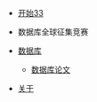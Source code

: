 - [开始33](/zh-cn/)

- 数据库全球征集竞赛

- [数据库](/zh-cn/Database/README.md)
	- [数据库论文](Database/07_paper/README.md)

- [关于](/zh-cn/about.md)